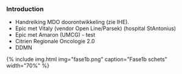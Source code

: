 ### Introduction

* Handreiking MDO doorontwikkeling (zie IHE).
* Epic met Vitaly (vendor Open Line/Parsek) (hospital StAntonius)
* Epic met Amaron (UMCG) - test 
* Citrien Regionale Oncologie 2.0
* DDMN
 
{% include img.html img="fase1b.png" caption="Fase1b schets" width="70%" %}
